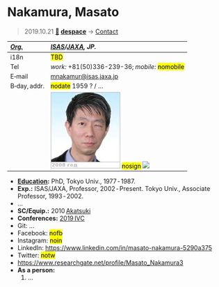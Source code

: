 # Nakamura, Masato
> 2019.10.21 **[🚀](../index/index.md) [despace](index.md)** → [Contact](contact.md)

|*[Org.](contact.md)*|*[ISAS](zz_isas.md)/[JAXA](zz_jaxa.md), JP.*|
|:--|:--|
|i18n| <mark>TBD</mark> |
|Tel| *work:* +81(50)336-239-36; *mobile:* <mark>nomobile</mark> |
|E‑mail| <mnakamur@isas.jaxa.jp> |
|B‑day, addr.| <mark>nodate</mark> 1959 ? / … |
|| [![](f/contact/n/nakamura_001_photo_thumb.jpg)](f/contact/n/nakamura_001_photo.jpg) <mark>nosign</mark> [![](f/contact//_001_sign_thumb.jpg)](f/contact//_001_sign.png) |

   - **[Education](edu.md):** PhD, Tokyo Univ., 1977 ‑ 1987.
   - **Exp.:** ISAS/JAXA, Professor, 2002 ‑ Present. Tokyo Univ., Associate Professor, 1993 ‑ 2002.
   - …
   - **SC/Equip.:** 2010 [Akatsuki](akatsuki.md)
   - **Conferences:** [2019 IVC](ivc_2019.md)
   - Git: …
   - Facebook: <mark>nofb</mark>
   - Instagram: <mark>noin</mark>
   - LinkedIn: <https://www.linkedin.com/in/masato-nakamura-5290a375>
   - Twitter: <mark>notw</mark>
   - <https://www.researchgate.net/profile/Masato_Nakamura3>
   - **As a person:**
      1. …
